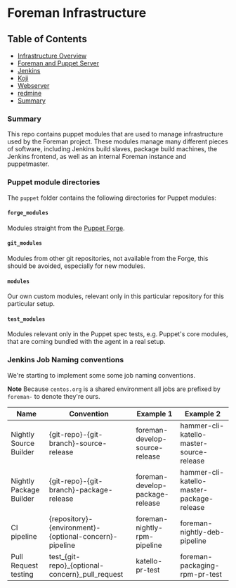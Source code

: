 # Foreman Infrastructure

## Table of Contents

 * [Infrastructure Overview](./docs/overview.md)
 * [Foreman and Puppet Server](./docs/foreman-puppetserver.md)
 * [Jenkins](./docs/jenkins.md)
 * [Koji](./docs/koji.md)
 * [Webserver](./docs/webserver.md)
 * [redmine](./docs/redmine.md)
 * [Summary](#summary)

### Summary
This repo contains puppet modules that are used to manage infrastructure used by the Foreman project. These modules manage many different pieces of software, including Jenkins build slaves, package build machines, the Jenkins frontend, as well as an internal Foreman instance and puppetmaster.

### Puppet module directories
The `puppet` folder contains the following directories for Puppet modules:

#### `forge_modules`
Modules straight from the [Puppet Forge](https://forge.puppet.com).

#### `git_modules`
Modules from other git repositories, not available from the Forge, this should be avoided, especially for new modules.

#### `modules`
Our own custom modules, relevant only in this particular repository for this particular setup.

#### `test_modules`
Modules relevant only in the Puppet spec tests, e.g. Puppet's core modules, that are coming bundled with the agent in a real setup.

### Jenkins Job Naming conventions

We're starting to implement some some job naming conventions.

**Note** Because `centos.org` is a shared environment all jobs are prefixed by `foreman-` to denote they're ours.

| **Name**                | **Convention**                                         | **Example 1**                   | **Example 2**                             |
|-------------------------|--------------------------------------------------------|---------------------------------|-------------------------------------------|
| Nightly Source Builder  | {git-repo}-{git-branch}-source-release                 | foreman-develop-source-release  | hammer-cli-katello-master-source-release  |
| Nightly Package Builder | {git-repo}-{git-branch}-package-release                | foreman-develop-package-release | hammer-cli-katello-master-package-release |
| CI pipeline             | {repository}-{environment}-{optional-concern}-pipeline | foreman-nightly-rpm-pipeline    | foreman-nightly-deb-pipeline              |
| Pull Request testing    | test_{git-repo}_{optional-concern}_pull_request        | katello-pr-test                 | foreman-packaging-rpm-pr-test             |
